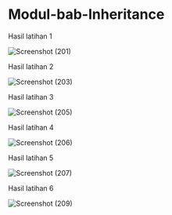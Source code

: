 # Modul-bab-Inheritance

Hasil latihan 1

![Screenshot (201)](https://user-images.githubusercontent.com/68726545/111898043-13445d00-8a56-11eb-9ed4-6827cba93b94.png)

Hasil latihan 2

![Screenshot (203)](https://user-images.githubusercontent.com/68726545/111898049-222b0f80-8a56-11eb-924d-dd47174ae215.png)
 
 Hasil latihan 3
 
 ![Screenshot (205)](https://user-images.githubusercontent.com/68726545/111898060-38d16680-8a56-11eb-8c5b-3fb8dac87d97.png)

Hasil latihan 4

![Screenshot (206)](https://user-images.githubusercontent.com/68726545/111898064-3f5fde00-8a56-11eb-8553-c875ad8e3630.png)

Hasil latihan 5

![Screenshot (207)](https://user-images.githubusercontent.com/68726545/111898077-64545100-8a56-11eb-975b-5287581bc127.png)


Hasil latihan 6

![Screenshot (209)](https://user-images.githubusercontent.com/68726545/111898120-9bc2fd80-8a56-11eb-9b91-311a0a58a8ea.png)
 
